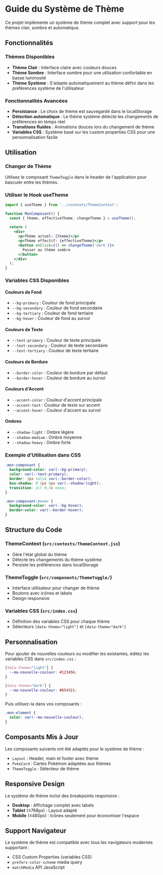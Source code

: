 # Guide du Système de Thème

Ce projet implémente un système de thème complet avec support pour les thèmes clair, sombre et automatique.

## Fonctionnalités

### Thèmes Disponibles
- **Thème Clair** : Interface claire avec couleurs douces
- **Thème Sombre** : Interface sombre pour une utilisation confortable en basse luminosité
- **Thème Système** : S'adapte automatiquement au thème défini dans les préférences système de l'utilisateur

### Fonctionnalités Avancées
- **Persistance** : Le choix de thème est sauvegardé dans le localStorage
- **Détection automatique** : Le thème système détecte les changements de préférences en temps réel
- **Transitions fluides** : Animations douces lors du changement de thème
- **Variables CSS** : Système basé sur les custom properties CSS pour une personnalisation facile

## Utilisation

### Changer de Thème
Utilisez le composant `ThemeToggle` dans le header de l'application pour basculer entre les thèmes.

### Utiliser le Hook useTheme
```jsx
import { useTheme } from '../contexts/ThemeContext';

function MonComposant() {
  const { theme, effectiveTheme, changeTheme } = useTheme();
  
  return (
    <div>
      <p>Thème actuel: {theme}</p>
      <p>Thème effectif: {effectiveTheme}</p>
      <button onClick={() => changeTheme('dark')}>
        Passer au thème sombre
      </button>
    </div>
  );
}
```

### Variables CSS Disponibles

#### Couleurs de Fond
- `--bg-primary` : Couleur de fond principale
- `--bg-secondary` : Couleur de fond secondaire
- `--bg-tertiary` : Couleur de fond tertiaire
- `--bg-hover` : Couleur de fond au survol

#### Couleurs de Texte
- `--text-primary` : Couleur de texte principale
- `--text-secondary` : Couleur de texte secondaire
- `--text-tertiary` : Couleur de texte tertiaire

#### Couleurs de Bordure
- `--border-color` : Couleur de bordure par défaut
- `--border-hover` : Couleur de bordure au survol

#### Couleurs d'Accent
- `--accent-color` : Couleur d'accent principale
- `--accent-text` : Couleur de texte sur accent
- `--accent-hover` : Couleur d'accent au survol

#### Ombres
- `--shadow-light` : Ombre légère
- `--shadow-medium` : Ombre moyenne
- `--shadow-heavy` : Ombre forte

### Exemple d'Utilisation dans CSS
```css
.mon-composant {
  background-color: var(--bg-primary);
  color: var(--text-primary);
  border: 1px solid var(--border-color);
  box-shadow: 0 2px 8px var(--shadow-light);
  transition: all 0.3s ease;
}

.mon-composant:hover {
  background-color: var(--bg-hover);
  border-color: var(--border-hover);
}
```

## Structure du Code

### ThemeContext (`src/contexts/ThemeContext.jsx`)
- Gère l'état global du thème
- Détecte les changements du thème système
- Persiste les préférences dans localStorage

### ThemeToggle (`src/components/ThemeToggle/`)
- Interface utilisateur pour changer de thème
- Boutons avec icônes et labels
- Design responsive

### Variables CSS (`src/index.css`)
- Définition des variables CSS pour chaque thème
- Sélecteurs `[data-theme="light"]` et `[data-theme="dark"]`

## Personnalisation

Pour ajouter de nouvelles couleurs ou modifier les existantes, éditez les variables CSS dans `src/index.css` :

```css
[data-theme="light"] {
  --ma-nouvelle-couleur: #123456;
}

[data-theme="dark"] {
  --ma-nouvelle-couleur: #654321;
}
```

Puis utilisez-la dans vos composants :
```css
.mon-element {
  color: var(--ma-nouvelle-couleur);
}
```

## Composants Mis à Jour

Les composants suivants ont été adaptés pour le système de thème :
- `Layout` : Header, main et footer avec thème
- `PokeCard` : Cartes Pokémon adaptées aux thèmes
- `ThemeToggle` : Sélecteur de thème

## Responsive Design

Le système de thème inclut des breakpoints responsive :
- **Desktop** : Affichage complet avec labels
- **Tablet** (≤768px) : Layout adapté
- **Mobile** (≤480px) : Icônes seulement pour économiser l'espace

## Support Navigateur

Le système de thème est compatible avec tous les navigateurs modernes supportant :
- CSS Custom Properties (variables CSS)
- `prefers-color-scheme` media query
- `matchMedia` API JavaScript 